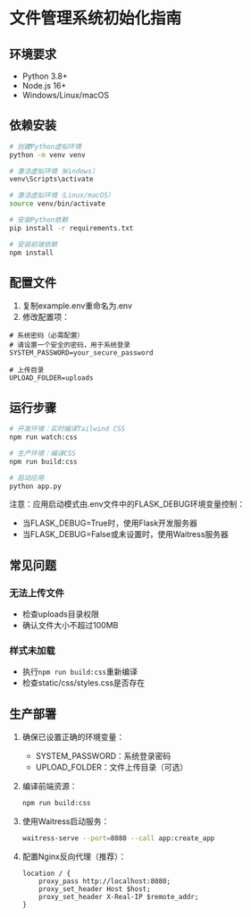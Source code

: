 # 文件管理系统初始化指南

## 环境要求
- Python 3.8+
- Node.js 16+
- Windows/Linux/macOS

## 依赖安装
```bash
# 创建Python虚拟环境
python -m venv venv

# 激活虚拟环境（Windows）
venv\Scripts\activate

# 激活虚拟环境（Linux/macOS）
source venv/bin/activate

# 安装Python依赖
pip install -r requirements.txt

# 安装前端依赖
npm install
```

## 配置文件
1. 复制example.env重命名为.env
2. 修改配置项：
```
# 系统密码（必需配置）
# 请设置一个安全的密码，用于系统登录
SYSTEM_PASSWORD=your_secure_password

# 上传目录
UPLOAD_FOLDER=uploads
```

## 运行步骤
```bash
# 开发环境：实时编译Tailwind CSS
npm run watch:css

# 生产环境：编译CSS
npm run build:css

# 启动应用
python app.py
```

注意：应用启动模式由.env文件中的FLASK_DEBUG环境变量控制：
- 当FLASK_DEBUG=True时，使用Flask开发服务器
- 当FLASK_DEBUG=False或未设置时，使用Waitress服务器

## 常见问题
### 无法上传文件
- 检查uploads目录权限
- 确认文件大小不超过100MB

### 样式未加载
- 执行`npm run build:css`重新编译
- 检查static/css/styles.css是否存在

## 生产部署
1. 确保已设置正确的环境变量：
   - SYSTEM_PASSWORD：系统登录密码
   - UPLOAD_FOLDER：文件上传目录（可选）

2. 编译前端资源：
   ```bash
   npm run build:css
   ```

3. 使用Waitress启动服务：
   ```bash
   waitress-serve --port=8080 --call app:create_app
   ```

4. 配置Nginx反向代理（推荐）：
   ```nginx
   location / {
       proxy_pass http://localhost:8080;
       proxy_set_header Host $host;
       proxy_set_header X-Real-IP $remote_addr;
   }
   ```
